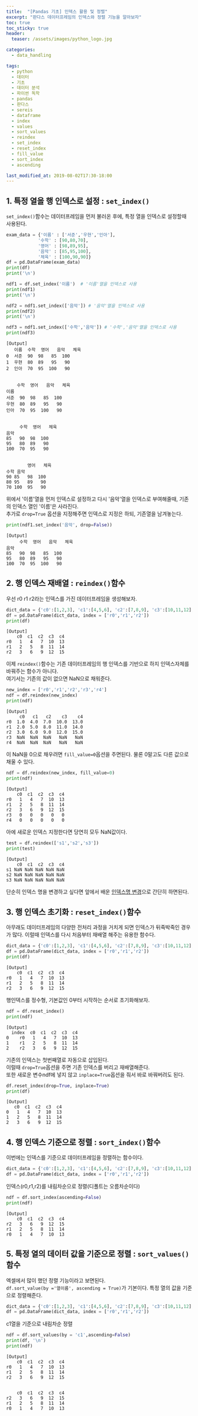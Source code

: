 ```yaml
---
title:  "[Pandas 기초] 인덱스 활용 및 정렬"
excerpt: "판다스 데이터프레임의 인덱스와 정렬 기능을 알아보자"
toc: true
toc_sticky: true
header:
  teaser: /assets/images/python_logo.jpg

categories:
  - data_handling

tags:
  - python
  - 데이터
  - 기초
  - 데이터 분석
  - 파이썬 독학
  - pandas
  - 판다스
  - sereis
  - dataframe
  - index
  - values
  - sort_values
  - reindex
  - set_index
  - reset_index
  - fill_value
  - sort_index
  - ascending

last_modified_at: 2019-08-02T17:30-18:00
---
```


## 1. 특정 열을 행 인덱스로 설정 : `set_index()`  

`set_index()`함수는 데이터프레임을 먼저 불러온 후에, 특정 열을 인덱스로 설정할때 사용된다.  

```python
exam_data = {'이름' : ['서준','우현','인아'],
            '수학' : [90,80,70],
            '영어' : [98,89,95],
            '음악' : [85,95,100],
            '체육' : [100,90,90]}
df = pd.DataFrame(exam_data)
print(df)
print('\n')

ndf1 = df.set_index('이름')  # '이름'열을 인덱스로 사용
print(ndf1)
print('\n')

ndf2 = ndf1.set_index(['음악']) # '음악'열을 인덱스로 사용
print(ndf2)
print('\n')

ndf3 = ndf1.set_index(['수학','음악']) # '수학','음악'열을 인덱스로 사용
print(ndf3)
```

	[Output]
       이름  수학  영어   음악   체육
    0  서준  90  98   85  100
    1  우현  80  89   95   90
    2  인아  70  95  100   90
    
    
        수학  영어   음악   체육
    이름                  
    서준  90  98   85  100
    우현  80  89   95   90
    인아  70  95  100   90
    
    
         수학  영어   체육
    음악              
    85   90  98  100
    95   80  89   90
    100  70  95   90
    
    
            영어   체육
    수학 음악          
    90 85   98  100
    80 95   89   90
    70 100  95   90
    

위에서 '이름'열을 먼저 인덱스로 설정하고 다시 '음악'열을 인덱스로 부여해줄때, 기존의 인덱스 열인 '이름'은 사라진다.  
추가로  `drop=True` 옵션을 지정해주면 인덱스로 지정은 하되, 기존열을 남겨놓는다.  

```python
print(ndf1.set_index('음악', drop=False))
```

	[Output]
         수학  영어   음악   체육
    음악                   
    85   90  98   85  100
    95   80  89   95   90
    100  70  95  100   90

## 2. 행 인덱스 재배열 : `reindex()`함수  

우선 r0 r1 r2라는 인덱스를 가진 데이터프레임을 생성해보자.  

```python
dict_data = {'c0':[1,2,3], 'c1':[4,5,6], 'c2':[7,8,9], 'c3':[10,11,12], 'c4':[13,14,15]}
df = pd.DataFrame(dict_data, index = ['r0','r1','r2'])
print(df)
```
	[Output]
        c0  c1  c2  c3  c4
    r0   1   4   7  10  13
    r1   2   5   8  11  14
    r2   3   6   9  12  15


이제 `reindex()`함수는 기존 데이터프레임의 행 인덱스를 기반으로 하지 인덱스자체를 바꿔주는 함수가 아니다.  
여기서는 기존의 값이 없으면 NaN으로 채워준다.  

```python
new_index = ['r0','r1','r2','r3','r4']
ndf = df.reindex(new_index)
print(ndf)
```
	[Output]
         c0   c1   c2    c3    c4
    r0  1.0  4.0  7.0  10.0  13.0
    r1  2.0  5.0  8.0  11.0  14.0
    r2  3.0  6.0  9.0  12.0  15.0
    r3  NaN  NaN  NaN   NaN   NaN
    r4  NaN  NaN  NaN   NaN   NaN

이 NaN을 0으로 채우려면 `fill_value=0`옵션을 주면된다. 물론 0말고도 다른 값으로 채울 수 있다.  

```python
ndf = df.reindex(new_index, fill_value=0)
print(ndf)
```
    [Output]
        c0  c1  c2  c3  c4
    r0   1   4   7  10  13
    r1   2   5   8  11  14
    r2   3   6   9  12  15
    r3   0   0   0   0   0
    r4   0   0   0   0   0
    


아에 새로운 인덱스 지정한다면 당연히 모두 NaN값이다.  
```python
test = df.reindex(['s1','s2','s3'])
print(test)
```
	[Output]
        c0  c1  c2  c3  c4
    s1 NaN NaN NaN NaN NaN
    s2 NaN NaN NaN NaN NaN
    s3 NaN NaN NaN NaN NaN	

단순히 인덱스 명을 변경하고 싶다면 앞에서 배운 [인덱스명 변경](https://yganalyst.github.io/study/Pd_1/#2-3-%ED%96%89%EC%97%B4-%EC%9D%B4%EB%A6%84-%EB%B3%80%EA%B2%BD--%EA%B8%B0%EB%B3%B8)으로 간단히 하면된다.  



## 3. 행 인덱스 초기화 : `reset_index()`함수  

아무래도 데이터프레임의 다양한 전처리 과정을 거치게 되면 인덱스가 뒤죽박죽인 경우가 많다. 이럴때 인덱스를 다시 처음부터 재배열 해주는 유용한 함수다.  

```python
dict_data = {'c0':[1,2,3], 'c1':[4,5,6], 'c2':[7,8,9], 'c3':[10,11,12], 'c4':[13,14,15]}
df = pd.DataFrame(dict_data, index = ['r0','r1','r2'])
print(df)
```
	[Output]
        c0  c1  c2  c3  c4
    r0   1   4   7  10  13
    r1   2   5   8  11  14
    r2   3   6   9  12  15


행인덱스를 정수형, 기본값인 0부터 시작하는 순서로 초기화해보자.  

```python
ndf = df.reset_index()
print(ndf)
```
    [Output]
      index  c0  c1  c2  c3  c4
    0    r0   1   4   7  10  13
    1    r1   2   5   8  11  14
    2    r2   3   6   9  12  15
    
기존의 인덱스는 첫번째열로 자동으로 삽입된다.  
이럴때 `drop=True`옵션을 주면 기존 인덱스를 버리고 재배열해준다.  
또한 새로운 변수ndf에 넣지 않고 `inplace=True`옵션을 줘서 바로 바꿔버려도 된다. 


```python
df.reset_index(drop=True, inplace=True)
print(df)
```
	[Output]
       c0  c1  c2  c3  c4
    0   1   4   7  10  13
    1   2   5   8  11  14
    2   3   6   9  12  15


## 4. 행 인덱스 기준으로 정렬 : `sort_index()`함수  

이번에는 인덱스를 기준으로 데이터프레임을 정렬하는 함수이다.  

```python
dict_data = {'c0':[1,2,3], 'c1':[4,5,6], 'c2':[7,8,9], 'c3':[10,11,12], 'c4':[13,14,15]}
df = pd.DataFrame(dict_data, index = ['r0','r1','r2'])
```

인덱스(r0,r1,r2)를 내림차순으로 정렬(디폴트는 오름차순이다)  

```python
ndf = df.sort_index(ascending=False)
print(ndf)
```
    [Output]
        c0  c1  c2  c3  c4
    r2   3   6   9  12  15
    r1   2   5   8  11  14
    r0   1   4   7  10  13
    

## 5.  특정 열의 데이터 값을 기준으로 정렬 : `sort_values()`함수  

엑셀에서 많이 했던 정렬 기능이라고 보면된다.  
`df.sort_value(by ='열이름', ascending = True)`가 기본이다. 특정 열의 값을 기준으로 정렬해준다.  

```python
dict_data = {'c0':[1,2,3], 'c1':[4,5,6], 'c2':[7,8,9], 'c3':[10,11,12], 'c4':[13,14,15]}
df = pd.DataFrame(dict_data, index = ['r0','r1','r2'])
```

c1열을 기준으로 내림차순 정렬  
```python
ndf = df.sort_values(by = 'c1',ascending=False)
print(df, '\n')
print(ndf)
```
	[Output]
        c0  c1  c2  c3  c4
    r0   1   4   7  10  13
    r1   2   5   8  11  14
    r2   3   6   9  12  15
    
    
        c0  c1  c2  c3  c4
    r2   3   6   9  12  15
    r1   2   5   8  11  14
    r0   1   4   7  10  13
    



